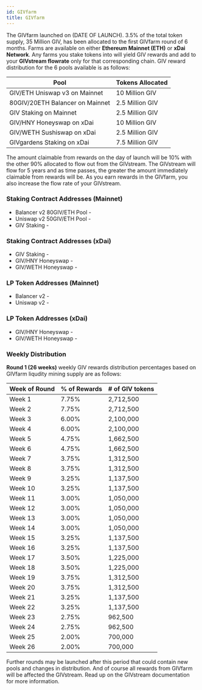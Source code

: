 ```yaml
---
id: GIVfarm
title: GIVfarm
---
```



The GIVfarm launched on (DATE OF LAUNCH). 3.5% of the total token supply, 35 Million GIV, has been allocated to the first GIVfarm round of 6 months. Farms are available on either **Ethereum Mainnet (ETH)** or **xDai Network**. Any farms you stake tokens into will yield GIV rewards and add to your **GIVstream flowrate** only for that corresponding chain. GIV reward distribution for the 6 pools available is as follows:



| Pool                          | Tokens Allocated |
| ----------------------------- | ---------------- |
| GIV/ETH Uniswap v3 on Mainnet | 10 Million GIV   |
|80GIV/20ETH Balancer on Mainnet|2.5 Million GIV|
|GIV Staking on Mainnet|2.5 Million GIV|
|GIV/HNY Honeyswap on xDai|10 Million GIV|
|GIV/WETH Sushiswap on xDai|2.5 Million GIV|
|GIVgardens Staking on xDai|7.5 Million GIV|



The amount claimable from rewards on the day of launch will be 10% with the other 90% allocated to flow out from the GIVstream. The GIVstream will flow for 5 years and as time passes, the greater the amount immediately claimable from rewards will be. As you earn rewards in the GIVfarm, you also increase the flow rate of your GIVstream.


### Staking Contract Addresses (Mainnet)
- Balancer v2 80GIV/ETH Pool -
- Uniswap v2 50GIV/ETH Pool -
- GIV Staking  -
### Staking Contract Addresses (xDai)
- GIV Staking -
- GIV/HNY Honeyswap -
- GIV/WETH Honeyswap -  

### LP Token Addresses (Mainnet)
- Balancer v2 -
- Uniswap v2 -
### LP Token Addresses (xDai)
- GIV/HNY Honeyswap -
- GIV/WETH Honeyswap -  

### Weekly Distribution

**Round 1 (26 weeks)** weekly GIV rewards distribution percentages based on GIVfarm liqudity mining supply are as follows:

| Week of Round | % of Rewards | # of GIV tokens |
| ------------- | ------------ | ---------------- |
| Week 1        | 7.75%        | 2,712,500        |
| Week 2        | 7.75%        | 2,712,500        |
| Week 3        | 6.00%        | 2,100,000        |
| Week 4        | 6.00%        | 2,100,000        |
| Week 5        | 4.75%        | 1,662,500        |
| Week 6        | 4.75%        | 1,662,500        |
| Week 7        | 3.75%        | 1,312,500        |
| Week 8        | 3.75%        | 1,312,500        |
| Week 9        | 3.25%        | 1,137,500        |
| Week 10       | 3.25%        | 1,137,500        |
| Week 11       | 3.00%        | 1,050,000        |
| Week 12       | 3.00%        | 1,050,000        |
| Week 13       | 3.00%        | 1,050,000        |
| Week 14       | 3.00%        | 1,050,000        |
| Week 15       | 3.25%        | 1,137,500        |
| Week 16       | 3.25%        | 1,137,500        |
| Week 17       | 3.50%        | 1,225,000        |
| Week 18       | 3.50%        | 1,225,000        |
| Week 19       | 3.75%        | 1,312,500        |
| Week 20       | 3.75%        | 1,312,500        |
| Week 21       | 3.25%        | 1,137,500        |
| Week 22       | 3.25%        | 1,137,500        |
| Week 23       | 2.75%        | 962,500          |
| Week 24       | 2.75%        | 962,500          |
| Week 25       | 2.00%        | 700,000          |
| Week 26       | 2.00%        | 700,000          |



Further rounds may be launched after this period that could contain new pools and changes in distribution. And of course all rewards from GIVfarm will be affected the GIVstream. Read up on the GIVstream documentation for more information.  
